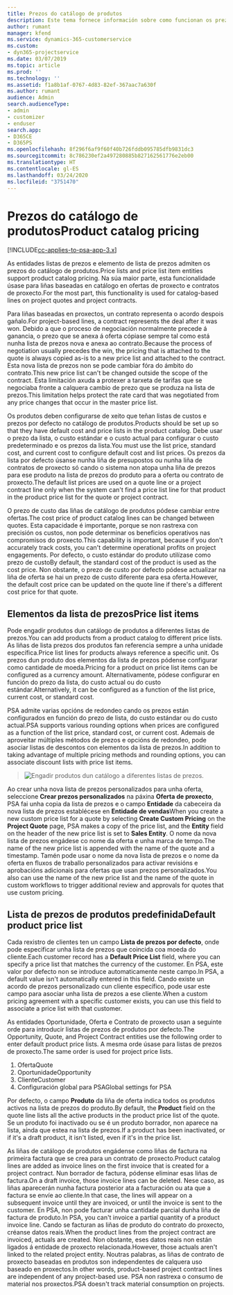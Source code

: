 ```yaml
---
title: Prezos do catálogo de produtos
description: Este tema fornece información sobre como funcionan os prezos do catálogo de produtos en Dynamics 365 Project Service Automation (PSA).
author: rumant
manager: kfend
ms.service: dynamics-365-customerservice
ms.custom:
- dyn365-projectservice
ms.date: 03/07/2019
ms.topic: article
ms.prod: ''
ms.technology: ''
ms.assetid: f1a8b1af-0767-4d83-82ef-367aac7a630f
ms.author: rumant
audience: Admin
search.audienceType:
- admin
- customizer
- enduser
search.app:
- D365CE
- D365PS
ms.openlocfilehash: 8f296f6af9f60f40b726fddb095785dfb9831dc3
ms.sourcegitcommit: 8c786230ef2a497280885b827162561776e2eb00
ms.translationtype: HT
ms.contentlocale: gl-ES
ms.lasthandoff: 03/24/2020
ms.locfileid: "3751470"
---
```

# <a name="product-catalog-pricing"></a><span data-ttu-id="77021-103">Prezos do catálogo de produtos</span><span class="sxs-lookup"><span data-stu-id="77021-103">Product catalog pricing</span></span> 

[!INCLUDE[cc-applies-to-psa-app-3.x](../includes/cc-applies-to-psa-app-3x.md)]


<span data-ttu-id="77021-104">As entidades listas de prezos e elemento de lista de prezos admiten os prezos do catálogo de produtos.</span><span class="sxs-lookup"><span data-stu-id="77021-104">Price lists and price list item entities support product catalog pricing.</span></span> <span data-ttu-id="77021-105">Na súa maior parte, esta funcionalidade úsase para liñas baseadas en catálogo en ofertas de proxecto e contratos de proxecto.</span><span class="sxs-lookup"><span data-stu-id="77021-105">For the most part, this functionality is used for catalog-based lines on project quotes and project contracts.</span></span>

<span data-ttu-id="77021-106">Para liñas baseadas en proxectos, un contrato representa o acordo despois gañalo.</span><span class="sxs-lookup"><span data-stu-id="77021-106">For project-based lines, a contract represents the deal after it was won.</span></span> <span data-ttu-id="77021-107">Debido a que o proceso de negociación normalmente precede á ganancia, o prezo que se anexa á oferta cópiase sempre tal como está nunha lista de prezos nova e anexa ao contrato.</span><span class="sxs-lookup"><span data-stu-id="77021-107">Because the process of negotiation usually precedes the win, the pricing that is attached to the quote is always copied as-is to a new price list and attached to the contract.</span></span> <span data-ttu-id="77021-108">Esta nova lista de prezos non se pode cambiar fóra do ámbito do contrato.</span><span class="sxs-lookup"><span data-stu-id="77021-108">This new price list can't be changed outside the scope of the contract.</span></span> <span data-ttu-id="77021-109">Esta limitación axuda a protexer a tarxeta de tarifas que se negociaba fronte a calquera cambio de prezo que se produza na lista de prezos.</span><span class="sxs-lookup"><span data-stu-id="77021-109">This limitation helps protect the rate card that was negotiated from any price changes that occur in the master price list.</span></span>

<span data-ttu-id="77021-110">Os produtos deben configurarse de xeito que teñan listas de custos e prezos por defecto no catálogo de produtos.</span><span class="sxs-lookup"><span data-stu-id="77021-110">Products should be set up so that they have default cost and price lists in the product catalog.</span></span> <span data-ttu-id="77021-111">Debe usar o prezo da lista, o custo estándar e o custo actual para configurar o custo predeterminado e os prezos da lista.</span><span class="sxs-lookup"><span data-stu-id="77021-111">You must use the list price, standard cost, and current cost to configure default cost and list prices.</span></span> <span data-ttu-id="77021-112">Os prezos da lista por defecto úsanse nunha liña de presupostos ou nunha liña de contratos de proxecto só cando o sistema non atopa unha liña de prezos para ese produto na lista de prezos do produto para a oferta ou contrato de proxecto.</span><span class="sxs-lookup"><span data-stu-id="77021-112">The default list prices are used on a quote line or a project contract line only when the system can't find a price list line for that product in the product price list for the quote or project contract.</span></span>

<span data-ttu-id="77021-113">O prezo de custo das liñas de catálogo de produtos pódese cambiar entre ofertas.</span><span class="sxs-lookup"><span data-stu-id="77021-113">The cost price of product catalog lines can be changed between quotes.</span></span> <span data-ttu-id="77021-114">Esta capacidade é importante, porque se non rastrexa con precisión os custos, non pode determinar os beneficios operativos nas compromisos do proxecto.</span><span class="sxs-lookup"><span data-stu-id="77021-114">This capability is important, because if you don't accurately track costs, you can't determine operational profits on project engagements.</span></span> <span data-ttu-id="77021-115">Por defecto, o custo estándar do produto utilízase como prezo de custo</span><span class="sxs-lookup"><span data-stu-id="77021-115">By default, the standard cost of the product is used as the cost price.</span></span> <span data-ttu-id="77021-116">Non obstante, o prezo de custo por defecto pódese actualizar na liña de oferta se hai un prezo de custo diferente para esa oferta.</span><span class="sxs-lookup"><span data-stu-id="77021-116">However, the default cost price can be updated on the quote line if there's a different cost price for that quote.</span></span>

## <a name="price-list-items"></a><span data-ttu-id="77021-117">Elementos da lista de prezos</span><span class="sxs-lookup"><span data-stu-id="77021-117">Price list items</span></span>

<span data-ttu-id="77021-118">Pode engadir produtos dun catálogo de produtos a diferentes listas de prezos.</span><span class="sxs-lookup"><span data-stu-id="77021-118">You can add products from a product catalog to different price lists.</span></span> <span data-ttu-id="77021-119">As liñas de lista prezos dos produtos fan referencia sempre a unha unidade específica.</span><span class="sxs-lookup"><span data-stu-id="77021-119">Price list lines for products always reference a specific unit.</span></span> <span data-ttu-id="77021-120">Os prezos dun produto dos elementos da lista de prezos pódense configurar como cantidade de moeda.</span><span class="sxs-lookup"><span data-stu-id="77021-120">Pricing for a product on price list items can be configured as a currency amount.</span></span> <span data-ttu-id="77021-121">Alternativamente, pódese configurar en función do prezo da lista, do custo actual ou do custo estándar.</span><span class="sxs-lookup"><span data-stu-id="77021-121">Alternatively, it can be configured as a function of the list price, current cost, or standard cost.</span></span>

<span data-ttu-id="77021-122">PSA admite varias opcións de redondeo cando os prezos están configurados en función do prezo de lista, do custo estándar ou do custo actual.</span><span class="sxs-lookup"><span data-stu-id="77021-122">PSA supports various rounding options when prices are configured as a function of the list price, standard cost, or current cost.</span></span> <span data-ttu-id="77021-123">Ademais de aproveitar múltiples métodos de prezos e opcións de redondeo, pode asociar listas de descontos con elementos da lista de prezos.</span><span class="sxs-lookup"><span data-stu-id="77021-123">In addition to taking advantage of multiple pricing methods and rounding options, you can associate discount lists with price list items.</span></span> 

> ![Engadir produtos dun catálogo a diferentes listas de prezos.](media/basic-guide-16.png)

<span data-ttu-id="77021-125">Ao crear unha nova lista de prezos personalizados para unha oferta, seleccione **Crear prezos personalizados** na páxina **Oferta de proxecto**, PSA fai unha copia da lista de prezos e o campo **Entidade** da cabeceira da nova lista de prezos establécese en **Entidade de vendas**</span><span class="sxs-lookup"><span data-stu-id="77021-125">When you create a new custom price list for a quote by selecting **Create Custom Pricing** on the **Project Quote** page, PSA makes a copy of the price list, and the **Entity** field on the header of the new price list is set to **Sales Entity**.</span></span> <span data-ttu-id="77021-126">O nome da nova lista de prezos engádese co nome da oferta e unha marca de tempo.</span><span class="sxs-lookup"><span data-stu-id="77021-126">The name of the new price list is appended with the name of the quote and a timestamp.</span></span> <span data-ttu-id="77021-127">Tamén pode usar o nome da nova lista de prezos e o nome da oferta en fluxos de traballo personalizados para activar revisións e aprobacións adicionais para ofertas que usan prezos personalizados.</span><span class="sxs-lookup"><span data-stu-id="77021-127">You also can use the name of the new price list and the name of the quote in custom workflows to trigger additional review and approvals for quotes that use custom pricing.</span></span>

 
## <a name="default-product-price-list"></a><span data-ttu-id="77021-128">Lista de prezos de produtos predefinida</span><span class="sxs-lookup"><span data-stu-id="77021-128">Default product price list</span></span>
<span data-ttu-id="77021-129">Cada rexistro de clientes ten un campo **Lista de prezos por defecto**, onde pode especificar unha lista de prezos que coincida coa moeda do cliente.</span><span class="sxs-lookup"><span data-stu-id="77021-129">Each customer record has a **Default Price List** field, where you can specify a price list that matches the currency of the customer.</span></span> <span data-ttu-id="77021-130">En PSA, este valor por defecto non se introduce automaticamente neste campo.</span><span class="sxs-lookup"><span data-stu-id="77021-130">In PSA, a default value isn't automatically entered in this field.</span></span> <span data-ttu-id="77021-131">Cando existe un acordo de prezos personalizado cun cliente específico, pode usar este campo para asociar unha lista de prezos a ese cliente.</span><span class="sxs-lookup"><span data-stu-id="77021-131">When a custom pricing agreement with a specific customer exists, you can use this field to associate a price list with that customer.</span></span>

<span data-ttu-id="77021-132">As entidades Oportunidade, Oferta e Contrato de proxecto usan a seguinte orde para introducir listas de prezos de produtos por defecto.</span><span class="sxs-lookup"><span data-stu-id="77021-132">The Opportunity, Quote, and Project Contract entities use the following order to enter default product price lists.</span></span> <span data-ttu-id="77021-133">A mesma orde úsase para listas de prezos de proxecto.</span><span class="sxs-lookup"><span data-stu-id="77021-133">The same order is used for project price lists.</span></span>

1.  <span data-ttu-id="77021-134">Oferta</span><span class="sxs-lookup"><span data-stu-id="77021-134">Quote</span></span>
2.  <span data-ttu-id="77021-135">Oportunidade</span><span class="sxs-lookup"><span data-stu-id="77021-135">Opportunity</span></span>
3.  <span data-ttu-id="77021-136">Cliente</span><span class="sxs-lookup"><span data-stu-id="77021-136">Customer</span></span>
4.  <span data-ttu-id="77021-137">Configuración global para PSA</span><span class="sxs-lookup"><span data-stu-id="77021-137">Global settings for PSA</span></span>

<span data-ttu-id="77021-138">Por defecto, o campo **Produto** da liña de oferta indica todos os produtos activos na lista de prezos do produto.</span><span class="sxs-lookup"><span data-stu-id="77021-138">By default, the **Product** field on the quote line lists all the active products in the product price list of the quote.</span></span> <span data-ttu-id="77021-139">Se un produto foi inactivado ou se é un produto borrador, non aparece na lista, aínda que estea na lista de prezos.</span><span class="sxs-lookup"><span data-stu-id="77021-139">If a product has been inactivated, or if it's a draft product, it isn't listed, even if it's in the price list.</span></span> 

<span data-ttu-id="77021-140">As liñas de catálogo de produtos engádense como liñas de factura na primeira factura que se crea para un contrato de proxecto.</span><span class="sxs-lookup"><span data-stu-id="77021-140">Product catalog lines are added as invoice lines on the first invoice that is created for a project contract.</span></span> <span data-ttu-id="77021-141">Nun borrador de factura, pódense eliminar esas liñas de factura.</span><span class="sxs-lookup"><span data-stu-id="77021-141">On a draft invoice, those invoice lines can be deleted.</span></span> <span data-ttu-id="77021-142">Nese caso, as liñas aparecerán nunha factura posterior ata a facturación ou ata que a factura se envíe ao cliente.</span><span class="sxs-lookup"><span data-stu-id="77021-142">In that case, the lines will appear on a subsequent invoice until they are invoiced, or until the invoice is sent to the customer.</span></span> <span data-ttu-id="77021-143">En PSA, non pode facturar unha cantidade parcial dunha liña de factura de produto.</span><span class="sxs-lookup"><span data-stu-id="77021-143">In PSA, you can't invoice a partial quantity of a product invoice line.</span></span> <span data-ttu-id="77021-144">Cando se facturan as liñas de produto do contrato do proxecto, créanse datos reais.</span><span class="sxs-lookup"><span data-stu-id="77021-144">When the product lines from the project contract are invoiced, actuals are created.</span></span> <span data-ttu-id="77021-145">Non obstante, eses datos reais non están ligados á entidade de proxecto relacionada.</span><span class="sxs-lookup"><span data-stu-id="77021-145">However, those actuals aren't linked to the related project entity.</span></span> <span data-ttu-id="77021-146">Noutras palabras, as liñas de contrato de proxecto baseadas en produtos son independentes de calquera uso baseado en proxectos.</span><span class="sxs-lookup"><span data-stu-id="77021-146">In other words, product-based project contract lines are independent of any project-based use.</span></span> <span data-ttu-id="77021-147">PSA non rastrexa o consumo de material nos proxectos.</span><span class="sxs-lookup"><span data-stu-id="77021-147">PSA doesn't track material consumption on projects.</span></span>
